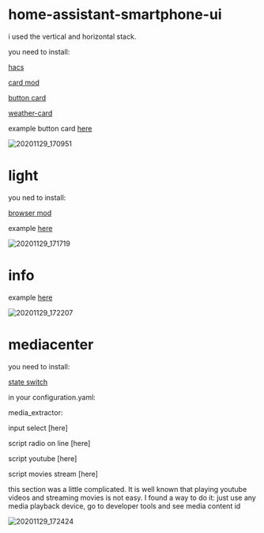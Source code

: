 # home-assistant-smartphone-ui

i used the vertical and horizontal stack.

you need to install:

[hacs](https://github.com/hacs/integration)

[card mod](https://github.com/thomasloven/lovelace-card-mod)


[button card](https://github.com/custom-cards/button-card)

[weather-card](https://github.com/bramkragten/weather-card)

example button card [here](https://github.com/william89731/home-assistant-smartphone-ui/blob/main/button%20card.txt)


![20201129_170951](https://user-images.githubusercontent.com/68069659/100547255-0234cd80-3266-11eb-833a-3b52c8393b4d.gif)




# light

you ned to install:

[browser mod](https://github.com/thomasloven/hass-browser_mod)

example [here](https://github.com/william89731/home-assistant-smartphone-ui/blob/main/light.txt)

![20201129_171719](https://user-images.githubusercontent.com/68069659/100547627-18438d80-3268-11eb-8e90-b736f2837fd9.gif)


# info

example [here](https://github.com/william89731/home-assistant-smartphone-ui/blob/main/rpi.txt)

![20201129_172207](https://user-images.githubusercontent.com/68069659/100547899-905e8300-3269-11eb-90bf-1e8d6f6be2dd.gif)

# mediacenter

you need to install:

[state switch](https://github.com/thomasloven/lovelace-state-switch)

in your configuration.yaml:

media_extractor:

input select [here]

script radio on line [here]

script youtube [here]

script movies stream [here]

this section was a little complicated. It is well known that playing youtube videos and streaming movies is not easy. I found a way to do it: just use any media playback device, go to developer tools and see media content id

![20201129_172424](https://user-images.githubusercontent.com/68069659/100547987-111d7f00-326a-11eb-9349-749463623965.gif)







